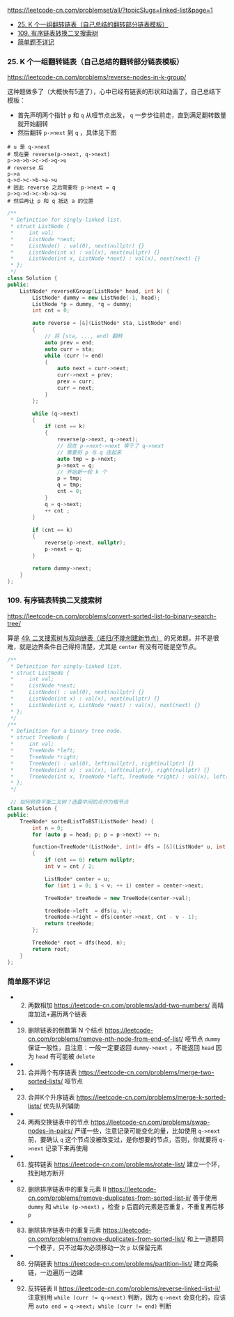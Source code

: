 https://leetcode-cn.com/problemset/all/?topicSlugs=linked-list&page=1


<!-- @import "[TOC]" {cmd="toc" depthFrom=1 depthTo=6 orderedList=false} -->

<!-- code_chunk_output -->

- [25. K 个一组翻转链表（自己总结的翻转部分链表模板）](#25-k-个一组翻转链表自己总结的翻转部分链表模板)
- [109. 有序链表转换二叉搜索树](#109-有序链表转换二叉搜索树)
- [简单题不详记](#简单题不详记)

<!-- /code_chunk_output -->

### 25. K 个一组翻转链表（自己总结的翻转部分链表模板）

https://leetcode-cn.com/problems/reverse-nodes-in-k-group/

这种题做多了（大概快有5道了），心中已经有链表的形状和动画了，自己总结下模板：
- 首先声明两个指针 `p` 和 `q` 从哑节点出发， `q` 一步步往前走，直到满足翻转数量就开始翻转
- 然后翻转 `p->next` 到 `q` ，具体见下图

```
# u 是 q->next
# 现在要 reverse(p->next, q->next)
p->a->b->c->d->q->u
# reverse 后
p->a
q->d->c->b->a->u
# 因此 reverse 之后需要将 p->next = q
p->q->d->c->b->a->u
# 然后再让 p 和 q 抵达 a 的位置
```

```cpp
/**
 * Definition for singly-linked list.
 * struct ListNode {
 *     int val;
 *     ListNode *next;
 *     ListNode() : val(0), next(nullptr) {}
 *     ListNode(int x) : val(x), next(nullptr) {}
 *     ListNode(int x, ListNode *next) : val(x), next(next) {}
 * };
 */
class Solution {
public:
    ListNode* reverseKGroup(ListNode* head, int k) {
        ListNode* dummy = new ListNode(-1, head);
        ListNode *p = dummy, *q = dummy;
        int cnt = 0;

        auto reverse = [&](ListNode* sta, ListNode* end)
        {
            // 将 [sta, ..., end) 翻转
            auto prev = end;
            auto curr = sta;
            while (curr != end)
            {
                auto next = curr->next;
                curr->next = prev;
                prev = curr;
                curr = next;
            }
        };

        while (q->next)
        {
            if (cnt == k)
            {
                reverse(p->next, q->next);
                // 现在 p->next->next 等于了 q->next
                // 需要将 p 与 q 连起来
                auto tmp = p->next;
                p->next = q;
                // 开始新一轮 k 个
                p = tmp;
                q = tmp;
                cnt = 0;
            }
            q = q->next;
            ++ cnt ;
        }

        if (cnt == k)
        {
            reverse(p->next, nullptr);
            p->next = q;
        }

        return dummy->next;
    }
};
```

### 109. 有序链表转换二叉搜索树

https://leetcode-cn.com/problems/convert-sorted-list-to-binary-search-tree/

算是 [49. 二叉搜索树与双向链表（递归/不能创建新节点）](../../acwings/offers/drafts/20211115.md#49-二叉搜索树与双向链表递归不能创建新节点) 的兄弟题。并不是很难，就是边界条件自己得捋清楚，尤其是 `center` 有没有可能是空节点。

```cpp
/**
 * Definition for singly-linked list.
 * struct ListNode {
 *     int val;
 *     ListNode *next;
 *     ListNode() : val(0), next(nullptr) {}
 *     ListNode(int x) : val(x), next(nullptr) {}
 *     ListNode(int x, ListNode *next) : val(x), next(next) {}
 * };
 */
/**
 * Definition for a binary tree node.
 * struct TreeNode {
 *     int val;
 *     TreeNode *left;
 *     TreeNode *right;
 *     TreeNode() : val(0), left(nullptr), right(nullptr) {}
 *     TreeNode(int x) : val(x), left(nullptr), right(nullptr) {}
 *     TreeNode(int x, TreeNode *left, TreeNode *right) : val(x), left(left), right(right) {}
 * };
 */

 // 如何转换平衡二叉树？选最中间的点作为根节点
class Solution {
public:
    TreeNode* sortedListToBST(ListNode* head) {
        int n = 0;
        for (auto p = head; p; p = p->next) ++ n;

        function<TreeNode*(ListNode*, int)> dfs = [&](ListNode* u, int cnt) -> TreeNode*
        {
            if (cnt == 0) return nullptr;
            int v = cnt / 2;

            ListNode* center = u;
            for (int i = 0; i < v; ++ i) center = center->next;

            TreeNode* treeNode = new TreeNode(center->val);

            treeNode->left  = dfs(u, v);
            treeNode->right = dfs(center->next, cnt - v - 1);
            return treeNode;
        };

        TreeNode* root = dfs(head, n);
        return root;
    }
};
```

### 简单题不详记

- 2. 两数相加 https://leetcode-cn.com/problems/add-two-numbers/ 高精度加法+遍历两个链表
- 19. 删除链表的倒数第 N 个结点 https://leetcode-cn.com/problems/remove-nth-node-from-end-of-list/ 哑节点 `dummy` 保证一般性，且注意：一般一定要返回 `dummy->next` ，不能返回 `head` 因为 `head` 有可能被 `delete`
- 21. 合并两个有序链表 https://leetcode-cn.com/problems/merge-two-sorted-lists/ 哑节点
- 23. 合并K个升序链表 https://leetcode-cn.com/problems/merge-k-sorted-lists/ 优先队列辅助
- 24. 两两交换链表中的节点 https://leetcode-cn.com/problems/swap-nodes-in-pairs/ 严谨一些，注意记录可能变化的量，比如使用 `q->next` 前，要确认 `q` 这个节点没被改变过，是你想要的节点，否则，你就要将 `q->next` 记录下来再使用
- 61. 旋转链表 https://leetcode-cn.com/problems/rotate-list/ 建立一个环，找到地方断开
- 82. 删除排序链表中的重复元素 II https://leetcode-cn.com/problems/remove-duplicates-from-sorted-list-ii/ 善于使用 `dummy` 和 `while (p->next)` ，检查 `p` 后面的元素是否重复，不重复再后移 `p`
- 83. 删除排序链表中的重复元素 https://leetcode-cn.com/problems/remove-duplicates-from-sorted-list/ 和上一道题同一个模子，只不过每次必须移动一次 `p` 以保留元素
- 86. 分隔链表 https://leetcode-cn.com/problems/partition-list/ 建立两条链，一边遍历一边建
- 92. 反转链表 II https://leetcode-cn.com/problems/reverse-linked-list-ii/ 注意别用 `while (curr != q->next)` 判断，因为 `q->next` 会变化的，应该用 `auto end = q->next; while (curr != end)` 判断
